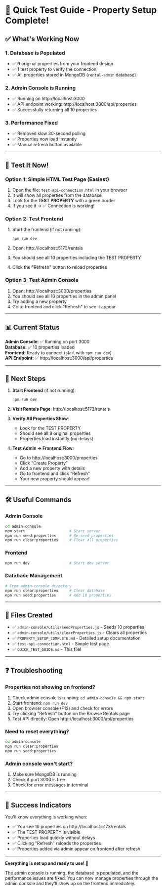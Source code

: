 # 🚀 Quick Test Guide - Property Setup Complete!

## ✅ What's Working Now

### 1. Database is Populated
- ✅ 9 original properties from your frontend design
- ✅ 1 test property to verify the connection
- ✅ All properties stored in MongoDB (`rental-admin` database)

### 2. Admin Console is Running
- ✅ Running on http://localhost:3000
- ✅ API endpoint working: http://localhost:3000/api/properties
- ✅ Successfully returning all 10 properties

### 3. Performance Fixed
- ✅ Removed slow 30-second polling
- ✅ Properties now load instantly
- ✅ Manual refresh button available

---

## 🧪 Test It Now!

### Option 1: Simple HTML Test Page (Easiest)
1. Open the file: `test-api-connection.html` in your browser
2. It will show all properties from the database
3. Look for the **TEST PROPERTY** with a green border
4. If you see it → ✅ Connection is working!

### Option 2: Test Frontend
1. Start the frontend (if not running):
   ```bash
   npm run dev
   ```

2. Open: http://localhost:5173/rentals

3. You should see all 10 properties including the TEST PROPERTY

4. Click the "Refresh" button to reload properties

### Option 3: Test Admin Console
1. Open: http://localhost:3000/properties
2. You should see all 10 properties in the admin panel
3. Try adding a new property
4. Go to frontend and click "Refresh" to see it appear

---

## 📊 Current Status

**Admin Console:** ✅ Running on port 3000  
**Database:** ✅ 10 properties loaded  
**Frontend:** Ready to connect (start with `npm run dev`)  
**API Endpoint:** ✅ http://localhost:3000/api/properties  

---

## 🎯 Next Steps

1. **Start Frontend** (if not running):
   ```bash
   npm run dev
   ```

2. **Visit Rentals Page**:
   http://localhost:5173/rentals

3. **Verify All Properties Show**:
   - Look for the TEST PROPERTY
   - Should see all 9 original properties
   - Properties load instantly (no delays)

4. **Test Admin → Frontend Flow**:
   - Go to http://localhost:3000/properties
   - Click "Create Property"
   - Add a new property with details
   - Go to frontend and click "Refresh"
   - Your new property should appear!

---

## 🛠️ Useful Commands

### Admin Console
```bash
cd admin-console
npm start                    # Start server
npm run seed:properties      # Re-seed properties
npm run clear:properties     # Clear all properties
```

### Frontend
```bash
npm run dev                  # Start dev server
```

### Database Management
```bash
# From admin-console directory
npm run clear:properties     # Clear database
npm run seed:properties      # Add 10 properties
```

---

## 📁 Files Created

- ✅ `admin-console/utils/seedProperties.js` - Seeds 10 properties
- ✅ `admin-console/utils/clearProperties.js` - Clears all properties
- ✅ `PROPERTY_SETUP_COMPLETE.md` - Detailed setup documentation
- ✅ `test-api-connection.html` - Simple test page
- ✅ `QUICK_TEST_GUIDE.md` - This file!

---

## ❓ Troubleshooting

### Properties not showing on frontend?
1. Check admin console is running: `cd admin-console && npm start`
2. Start frontend: `npm run dev`
3. Open browser console (F12) and check for errors
4. Try clicking "Refresh" button on the Browse Rentals page
5. Test API directly: Open http://localhost:3000/api/properties

### Need to reset everything?
```bash
cd admin-console
npm run clear:properties
npm run seed:properties
```

### Admin console won't start?
1. Make sure MongoDB is running
2. Check if port 3000 is free
3. Check for error messages in terminal

---

## 🎉 Success Indicators

You'll know everything is working when:
- ✅ You see 10 properties on http://localhost:5173/rentals
- ✅ The TEST PROPERTY is visible
- ✅ Properties load quickly without delays
- ✅ Clicking "Refresh" reloads the properties
- ✅ Properties added via admin appear on frontend after refresh

---

**Everything is set up and ready to use! 🚀**

The admin console is running, the database is populated, and the performance issues are fixed. You can now manage properties through the admin console and they'll show up on the frontend immediately.

